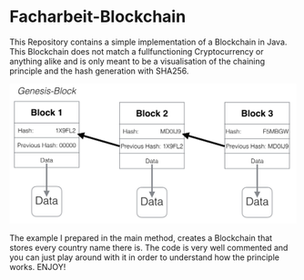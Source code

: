 # Facharbeit-Blockchain

This Repository contains a simple implementation of a Blockchain in Java. 
This Blockchain does not match a fullfunctioning Cryptocurrency or anything alike and is only meant to be 
a visualisation of the chaining principle and the hash generation with SHA256.  

![alt text](https://github.com/luisblank/Facharbeit-Blockchain/blob/master/Blockchain_chaining.png)

The example I prepared in the main method, creates a Blockchain that stores every country name there is.
The code is very well commented and you can just play around with it in order to understand how the principle works.
ENJOY!
